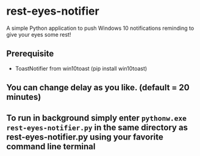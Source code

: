 # rest-eyes-notifier
A simple Python application to push Windows 10 notifications reminding to give your eyes some rest!

## Prerequisite
* ToastNotifier from win10toast (pip install win10toast)

## You can change delay as you like. (default = 20 minutes)

## To run in background simply enter `pythonw.exe rest-eyes-notifier.py` in the same directory as rest-eyes-notifier.py using your favorite command line terminal
